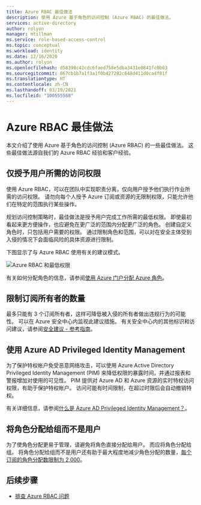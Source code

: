 ```yaml
---
title: Azure RBAC 最佳做法
description: 使用 Azure 基于角色的访问控制 (Azure RBAC) 的最佳做法。
services: active-directory
author: rolyon
manager: mtillman
ms.service: role-based-access-control
ms.topic: conceptual
ms.workload: identity
ms.date: 12/16/2020
ms.author: rolyon
ms.openlocfilehash: d58398c42cdc6faed758e5dba3431e0841fc0b03
ms.sourcegitcommit: 867cb1b7a1f3a1f0b427282c648d411d0ca4f81f
ms.translationtype: HT
ms.contentlocale: zh-CN
ms.lasthandoff: 03/19/2021
ms.locfileid: "100555568"
---
```

# <a name="best-practices-for-azure-rbac"></a>Azure RBAC 最佳做法

本文介绍了使用 Azure 基于角色的访问控制 (Azure RBAC) 的一些最佳做法。 这些最佳做法源自我们的 Azure RBAC 经验和客户经验。

## <a name="only-grant-the-access-users-need"></a>仅授予用户所需的访问权限

使用 Azure RBAC，可以在团队中实现职责分离，仅向用户授予他们执行作业所需的访问权限。 请勿向每个人授予 Azure 订阅或资源的无限制权限，只能允许他们在特定的范围执行某些操作。

规划访问控制策略时，最佳做法是授予用户完成工作所需的最低权限。 即使最初看起来更方便操作，也应避免在更广泛的范围内分配更广泛的角色。 创建自定义角色时，只包括用户需要的权限。 通过限制角色和范围，可以对在安全主体受到入侵的情况下会面临风险的具体资源进行限制。

下图显示了与 Azure RBAC 使用有关的建议模式。

![Azure RBAC 和最低权限](./media/best-practices/rbac-least-privilege.png)

有关如何分配角色的信息，请参阅[使用 Azure 门户分配 Azure 角色](role-assignments-portal.md)。

## <a name="limit-the-number-of-subscription-owners"></a>限制订阅所有者的数量

最多只能有 3 个订阅所有者，这样可降低被入侵的所有者做出违规行为的可能性。 可以在 Azure 安全中心内监视此建议措施。 有关安全中心内的其他标识和访问建议，请参阅[安全建议 - 参考指南](../security-center/recommendations-reference.md)。

## <a name="use-azure-ad-privileged-identity-management"></a>使用 Azure AD Privileged Identity Management

为了保护特权帐户免受恶意网络攻击，可以使用 Azure Active Directory Privileged Identity Management (PIM) 来降低权限的暴露时间，并通过报表和警报增加对使用的可见性。 PIM 提供对 Azure AD 和 Azure 资源的实时特权访问权限，有助于保护特权帐户。 访问可能有时间限制，在超过时限后会自动撤销特权。 

有关详细信息，请参阅[什么是 Azure AD Privileged Identity Management？](../active-directory/privileged-identity-management/pim-configure.md)。

## <a name="assign-roles-to-groups-not-users"></a>将角色分配给组而不是用户

为了使角色分配更易于管理，请避免将角色直接分配给用户。 而应将角色分配给组。 将角色分配给组而不是用户还有助于最大程度地减少角色分配的数量，[每个订阅的角色分配数限制为 2,000](troubleshooting.md#azure-role-assignments-limit)。 

## <a name="next-steps"></a>后续步骤

- [排查 Azure RBAC 问题](troubleshooting.md)
